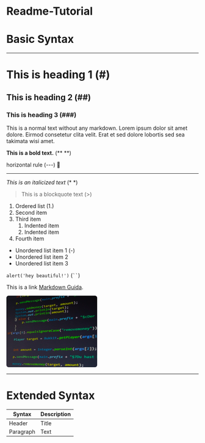 # Readme-Tutorial
# Basic Syntax

---

# This is heading 1 (#)
## This is heading 2 (##)
### This is heading 3 (###)

This is a normal text without any markdown. Lorem ipsum dolor sit amet dolore. Eirmod consetetur clita velit. Erat et sed dolore lobortis sed sea takimata wisi amet. 

**This is a bold text.** (** **)

horizontal rule (---) :arrow_down_small:
 
---
*This is an italicized text* (* *)

> This is a blockquote text (>)

1. Ordered list   (1.)
2. Second item
3. Third item
    1. Indented item
    2. Indented item
4. Fourth item

- Unordered list item 1  (-)
- Unordered list item 2
- Unordered list item 3

`alert('hey beautiful!')`   (` `` `)

This is a link [Markdown Guida](https://www.markdownguide.org/cheat-sheet/).

![Code Image](/test-img.png "code img")

---
# Extended Syntax

| Syntax | Description |
| ----------- | ----------- |
| Header | Title |
| Paragraph | Text |
